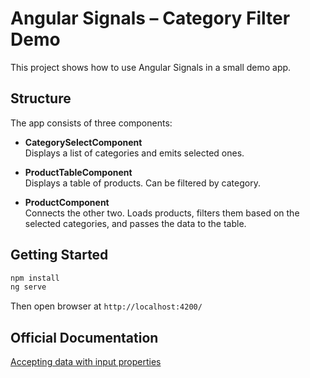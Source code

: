 # Angular Signals – Category Filter Demo

This project shows how to use Angular Signals in a small demo app.

## Structure

The app consists of three components:

- **CategorySelectComponent**  
  Displays a list of categories and emits selected ones.

- **ProductTableComponent**  
  Displays a table of products. Can be filtered by category.

- **ProductComponent**  
  Connects the other two. Loads products, filters them based on the selected categories, and passes the data to the table.

## Getting Started

```bash
npm install
ng serve
```

Then open browser at `http://localhost:4200/`

## Official Documentation

[Accepting data with input properties](https://angular.dev/guide/components/inputs)
